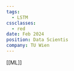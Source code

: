 ```yaml
---
tags:
  - LSTM
cssclasses:
  - red
date: Feb 2024
position: Data Scientis
company: TU Wien
---
```


[[ML]]
